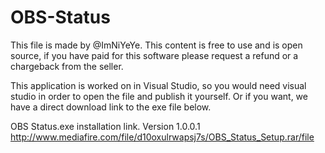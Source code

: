 # OBS-Status

This file is made by @ImNiYeYe.
This content is free to use and is open source, if you have paid for this software please request a refund or a chargeback from the seller.

This application is worked on in Visual Studio, so you would need visual studio in order to open the file and publish it yourself.
Or if you want, we have a direct download link to the exe file below. 

OBS Status.exe installation link.
Version 1.0.0.1
http://www.mediafire.com/file/d10oxulrwapsj7s/OBS_Status_Setup.rar/file


